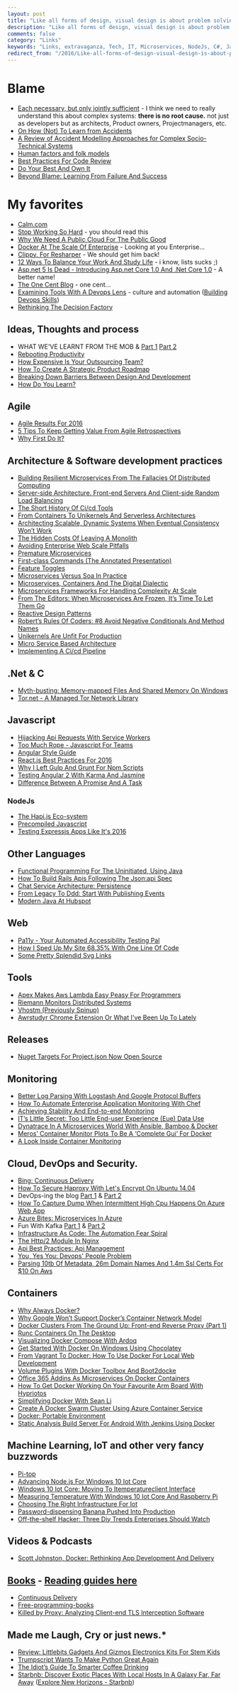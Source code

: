 ```yaml
---
layout: post
title: "Like all forms of design, visual design is about problem solving, not about personal preference or unsupported opinion."
description: "Like all forms of design, visual design is about problem solving, not about personal preference or unsupported opinion."
comments: false
category: "Links"
keywords: "Links, extravaganza, Tech, IT, Microservices, NodeJs, C#, Javascript, Solution architecture"
redirect_from: "/2016/Like-all-forms-of-design-visual-design-is-about-problem-solving-not-about-personal-preference-or-unsupported-opinion/"
---
```

# Blame  #
 *   [Each necessary, but only jointly sufficient](http://www.kitchensoap.com/2012/02/10/each-necessary-but-only-jointly-sufficient/?platform=hootsuite) - I think we need to really understand this about complex systems: **there is no root cause.** not just as developers but as architects, Product owners, Projectmanagers, etc.
 * [On How (Not) To Learn from Accidents](http://www.uis.no/getfile.php/Konferanser/Presentasjoner/Ulykkesgransking%202010/EH_AcciLearn_short.pdf) 
 * [A Review of Accident Modelling Approaches for Complex Socio-Technical Systems](http://crpit.com/confpapers/CRPITV86Qureshi.pdf) 
 * [Human factors and folk models](http://sidneydekker.com/wp-content/uploads/2013/01/Folk-Models.pdf?platform=hootsuite)
 * [Best Practices For Code Review](https://smartbear.com/learn/code-review/best-practices-for-peer-code-review/)
 * [Do Your Best And Own It](http://pietschsoft.com/post/2016/01/19/Do-your-best-and-Own-it)
 * [Beyond Blame: Learning From Failure And Success](http://www.amazon.com/Beyond-Blame-Learning-Failure-Success/dp/1491906413)

# My favorites #
 * [Calm.com](http://www.calm.com/)
 * [Stop Working So Hard](https://glyph.twistedmatrix.com/2016/01/stop-working-so-hard.html) - you should read this
 * [Why We Need A Public Cloud For The Public Good](http://blogs.microsoft.com/blog/2016/01/19/why-we-need-a-public-cloud-for-the-public-good/) 
 * [Docker At The Scale Of Enterprise](https://www.linkedin.com/pulse/docker-scale-enterprise-darrell-breeden) - Looking at you Enterprise...
 * [Clippy. For Resharper](https://github.com/citizenmatt/resharper-clippy) - We should get him back!
 * [12 Ways To Balance Your Work And Study Life](http://blog.teamtreehouse.com/make-work-life-balance-happen) - i know, lists sucks ;)
 * [Asp.net 5 Is Dead - Introducing Asp.net Core 1.0 And .Net Core 1.0](http://www.hanselman.com/blog/ASPNET5IsDeadIntroducingASPNETCore10AndNETCore10.aspx) - A better name!
 * [The One Cent Blog](https://hugotunius.se/aws/cloudflare/web/2016/01/10/the-one-cent-blog.html) - one cent...
 * [Examining Tools With A Devops Lens](https://learn.chef.io/skills/tools-for-devops/) - culture and automation ([Building Devops Skills](https://learn.chef.io/skills/))
 * [Rethinking The Decision Factory](https://hbr.org/2013/10/rethinking-the-decision-factory)

## Ideas, Thoughts and process ##
 * WHAT WE'VE LEARNT FROM THE MOB & [Part 1](http://engineering.laterooms.com/what-weve-learnt-from-the-mob/) [Part 2](http://engineering.laterooms.com/what-weve-learnt-from-the-mob-pt2/)
 * [Rebooting Productivity](https://rail.merail.ca/posts/rebooting-productivity.html)
 * [How Expensive Is Your Outsourcing Team?](http://www.yegor256.com/2016/01/19/how-expensive-is-outsourcing.html)
 * [How To Create A Strategic Product Roadmap](http://blog.prolificinteractive.com/2016/01/18/how-to-create-a-strategic-product-roadmap/)
 * [Breaking Down Barriers Between Design And Development](https://hashrocket.com/blog/posts/breaking-down-barriers-between-design-and-development)
 * [How Do You Learn?](http://blogs.tedneward.com/post/how-do-you-learn/)

## Agile ##
 * [Agile Results For 2016](http://blogs.msdn.com/b/jmeier/archive/2016/01/19/agile-results-for-2016.aspx)
 * [5 Tips To Keep Getting Value From Agile Retrospectives](http://www.benlinders.com/2016/5-tips-to-keep-getting-value-from-retrospectives/)
 * [Why First Do It?](http://firstdoit.com/why-first-do-it/)

## Architecture & Software development practices ##
 * [Building Resilient Microservices From The Fallacies Of Distributed Computing](https://datawire.io/using-fallacies-of-distributed-computing-to-build-resilient-microservices/)
 * [Server-side Architecture. Front-end Servers And Client-side Random Load Balancing](http://highscalability.com/blog/2016/1/4/server-side-architecture-front-end-servers-and-client-side-r.html)
 * [The Short History Of Ci/cd Tools](http://technologyconversations.com/2016/01/14/the-short-history-of-cicd-tools/)
 * [From Containers To Unikernels And Serverless Architectures](http://thenewstack.io/continuum-containers-unikernels-serverless-architectures/)
 * [Architecting Scalable, Dynamic Systems When Eventual Consistency Won’t Work](http://www.infoq.com/news/2016/01/Scale-Without-Cache)
 * [The Hidden Costs Of Leaving A Monolith](https://blog.8thlight.com/mike-knepper/2016/01/20/hidden-costs-of-leaving-a-monolith.html)
 * [Avoiding Enterprise Web Scale Pitfalls](https://dzone.com/articles/ea-communique-avoiding-enterprise-web-scale-pitfal)
 * [Premature Microservices](http://www.javacodegeeks.com/2016/01/premature-microservices.html)
 * [First-class Commands (The Annotated Presentation)](http://raganwald.com/2016/01/19/command-pattern.html)
 * [Feature Toggles](http://martinfowler.com/articles/feature-toggles.html)
 * [Microservices Versus Soa In Practice](https://www.voxxed.com/blog/2016/01/microservices-versus-soa-practice/)
 * [​Microservices, Containers And The Digital Dialectic](http://wing.vc/blog/microservices-containers-and-the-digital-dialectic)
 * [Microservices Frameworks For Handling Complexity At Scale](http://thenewstack.io/cisco-microservices-frameworks-handling-complexity-scale/)
 * [From The Editors: When Microservices Are Frozen, It’s Time To Let Them Go](http://sdtimes.com/from-the-editors-when-microservices-are-frozen-its-time-to-let-them-go/)
 * [Reactive Design Patterns](https://tech.zalando.com/blog/reactive-design-patterns/)
 * [Robert’s Rules Of Coders: #8 Avoid Negative Conditionals And Method Names](http://www.codeproject.com/Articles/1073387/Robert-s-Rules-of-Coders-sharp-Avoid-Negative-Cond)
 * [Unikernels Are Unfit For Production](https://www.joyent.com/blog/unikernels-are-unfit-for-production)
 * [Micro Service Based Architecture](https://lostechies.com/gabrielschenker/2016/01/23/micro-service-based-architecture/)
 * [Implementing A Ci/cd Pipeline](https://lostechies.com/gabrielschenker/2016/01/23/implementing-a-cicd-pipeline/)

## **.Net & C** ##
 * [Myth-busting: Memory-mapped Files And Shared Memory On Windows](http://blogs.microsoft.co.il/sasha/2016/01/21/myth-busting-memory-mapped-files-and-shared-memory-on-windows/)
 * [Tor.net - A Managed Tor Network Library](http://www.codeproject.com/Articles/1072864/Tor-NET-A-managed-Tor-network-library)

## Javascript  ##
 * [Hijacking Api Requests With Service Workers](https://blog.superfeedr.com/hijacking-api-requests-service-worker/)
 * [Too Much Rope - Javascript For Teams](https://medium.com/medium-eng/too-much-rope-406af0a03d4e)
 * [Angular Style Guide](https://github.com/johnpapa/angular-styleguide)
 * [React.js Best Practices For 2016](https://blog.risingstack.com/react-js-best-practices-for-2016/)
 * [Why I Left Gulp And Grunt For Npm Scripts](http://www.bitnative.com/2016/01/18/why-i-left-gulp-and-grunt-for-npm-scripts/)
 * [Testing Angular 2 With Karma And Jasmine](http://twofuckingdevelopers.com/2016/01/testing-angular-2-with-karma-and-jasmine/)
 * [Difference Between A Promise And A Task](https://glebbahmutov.com/blog/difference-between-promise-and-task/)

### NodeJs ###
 * [The Hapi.js Eco-system](http://blog.yld.io/2016/01/19/the-hapi-js-eco-system/)
 * [Precompiled Javascript](https://glebbahmutov.com/blog/precompiled-javascript/)
 * [Testing Expressjs Apps Like It's 2016](http://nikolay.rocks/2016-01-22-testing-express-async)

## Other Languages  ##
 * [Functional Programming For The Uninitiated, Using Java](http://blogs.tedneward.com/post/functional-java/)
 * [How To Build Rails Apis Following The Json:api Spec](http://blog.codeship.com/the-json-api-spec/)
 * [Chat Service Architecture: Persistence](http://engineering.riotgames.com/news/chat-service-architecture-persistence)
 * [From Legacy To Ddd: Start With Publishing Events](http://blog.arkency.com/2016/01/from-legacy-to-ddd-start-with-publishing-events/)
 * [Modern Java At Hubspot](http://product.hubspot.com/blog/modern-java-at-hubspot)

## Web ##
 * [Pa11y - Your Automated Accessibility Testing Pal](http://pa11y.org/)
 * [How I Sped Up My Site 68.35% With One Line Of Code](http://ipullrank.com/how-i-sped-up-my-site-68-percent-with-one-line-of-code/)
 * [Some Pretty Splendid Svg Links](https://css-tricks.com/svg-funsville-links/)

## Tools ##
 * [Apex Makes Aws Lambda Easy Peasy For Programmers](http://thenewstack.io/apex-makes-aws-lambda-easy-peasy-programmers/)
 * [Riemann Monitors Distributed Systems](http://riemann.io/)
 * [Vhostm (Previously Spinup)](https://github.com/eatonphil/vhostm)
 * [Awrstudyr Chrome Extension Or What I've Been Up To Lately](http://red-team-design.com/awrstudyr-chrome-extension/)

## Releases ##
 * [Nuget Targets For Project.json Now Open Source](http://blog.nuget.org/20160119/nuget-targets.html)

## Monitoring ##
 * [Better Log Parsing With Logstash And Google Protocol Buffers](http://tech.trivago.com/2016/01/19/logstash_protobuf_codec/)
 * [How To Automate Enterprise Application Monitoring With Chef](http://apmblog.dynatrace.com/2016/01/19/automate-enterprise-application-monitoring-chef/)
 * [Achieving Stability And End-to-end Monitoring](http://www.eharmony.com/engineering/achieving-stability-and-end-to-end-monitoring/)
 * [IT’s Little Secret: Too Little End-user Experience (Eue) Data Use](http://apmblog.dynatrace.com/2016/01/20/too-little-end-user-experience-data-use/)
 * [Dynatrace In A Microservices World With Ansible, Bamboo & Docker](http://apmblog.dynatrace.com/2016/01/21/taming-the-whale-mastering-continuous-deployment-with-ansible-and-docker/)
 * [Meros’ Container Monitor Plots To Be A ‘Complete Gui’ For Docker](http://thenewstack.io/meros-container-monitoring-aims-high-public-beta/)
 * [A Look Inside Container Monitoring](http://thenewstack.io/look-inside-container-monitoring/)

## Cloud, DevOps and Security. ##
 * [Bing: Continuous Delivery](http://stories.visualstudio.com/bing-continuous-delivery/)
 * [How To Secure Haproxy With Let's Encrypt On Ubuntu 14.04](https://www.digitalocean.com/community/tutorials/how-to-secure-haproxy-with-let-s-encrypt-on-ubuntu-14-04)
 * DevOps-ing the blog [Part 1](http://blogs.tedneward.com/post/dev-ops-blog/) & [Part 2](http://blogs.tedneward.com/post/dev-opsing-the-blog-pt-2/)
 * [How To Capture Dump When Intermittent High Cpu Happens On Azure Web App](http://blogs.msdn.com/b/asiatech/archive/2016/01/21/how-to-capture-dump-when-intermittent-high-cpu-happens-on-azure-web-app.aspx)
 * [Azure Bites: Microservices In Azure](http://azureinsights.net/2016/01/21/microservices-in-azure/)
 * Fun With Kafka  [Part 1](http://tech.gc.com/adding-a-new-box-type-fun-with-kafka-1/) & [Part 2](http://tech.gc.com/adding-a-new-box-type-fun-with-kafka-2/)
 * [Infrastructure As Code: The Automation Fear Spiral](https://www.thoughtworks.com/insights/blog/infrastructure-code-automation-fear-spiral)
 * [The Http/2 Module In Nginx](https://www.nginx.com/blog/http2-module-nginx/)
 * [Api Best Practices: Api Management](https://dzone.com/articles/api-best-practices-api-management)
 * [You, Yes You: Devops' People Problem](http://www.theregister.co.uk/2016/01/15/devops_people_problem/)
 * [Parsing 10tb Of Metadata, 26m Domain Names And 1.4m Ssl Certs For $10 On Aws](http://blog.waleson.com/2016/01/parsing-10tb-of-metadata-26m-domains.html)

## Containers ##
 * [Why Always Docker?](http://pointlessramblings.com/posts/Why_Always_Docker/)
 * [Why Google Won’t Support Docker’s Container Network Model](http://thenewstack.io/google-wont-support-dockers-container-network-model/)
 * [Docker Clusters From The Ground Up: Front-end Reverse Proxy (Part 1)](https://developer.atlassian.com/blog/2016/01/docker-cluster-reverse-proxy-1/)
 * [Runc Containers On The Desktop](https://blog.jessfraz.com/post/runc-containers-on-the-desktop/)
 * [Visualizing Docker Compose With Ardoq](https://ardoq.com/visualizing-docker-compose/)
 * [Get Started With Docker On Windows Using Chocolatey](https://stefanscherer.github.io/get-started-with-docker-on-windows-using-chocolatey/)
 * [From Vagrant To Docker: How To Use Docker For Local Web Development](http://blog.osteel.me/posts/2015/12/18/from-vagrant-to-docker-how-to-use-docker-for-local-web-development.html)
 * [Volume Plugins With Docker Toolbox And Boot2docke](http://blog.emccode.com/2016/01/19/volume-plugins-with-docker-toolbox-and-boot2docker/)
 * [Office 365 Addins As Microservices On Docker Containers](https://spbreed.wordpress.com/2015/12/27/office-365-addins-as-microservices-on-docker-containers/)
 * [How To Get Docker Working On Your Favourite Arm Board With Hypriotos](http://blog.hypriot.com/post/how-to-get-docker-working-on-your-favourite-arm-board-with-hypriotos/)
 * [Simplifying Docker With Sean Li](http://softwareengineeringdaily.com/2016/01/05/simplifying-docker-with-sean-li/)
 * [Create A Docker Swarm Cluster Using Azure Container Service](https://blogs.msdn.microsoft.com/jcorioland/2016/01/14/create-a-docker-swarm-cluster-using-azure-container-service/)
 * [Docker: Portable Environment](http://scene-si.org/2016/01/14/docker-portable-environment/)
 * [Static Analysis Build Server For Android With Jenkins Using Docker](https://medium.com/@Rapchik/static-analysis-build-server-for-android-with-jenkins-using-docker-bda888d4b34e)

## Machine Learning, IoT and other very fancy buzzwords ##
 * [Pi-top](http://www.pi-top.com/)
 * [Advancing Node.js For Windows 10 Iot Core](https://blogs.windows.com/buildingapps/2016/01/20/advancing-node-js-for-windows-10-iot-core/)
 * [Windows 10 Iot Core: Moving To Itemperatureclient Interface](http://gunnarpeipman.com/2016/01/windows-10-iot-core-moving-to-itemperatureclient-interface/)
 * [Measuring Temperature With Windows 10 Iot Core And Raspberry Pi](http://gunnarpeipman.com/2016/01/measuring-temperature-with-windows-10-iot-core-and-raspberry-pi/)
 * [Choosing The Right Infrastructure For Iot](http://blog.memsql.com/iot-infrastructure/)
 * [Password-dispensing Banana Pushed Into Production](http://thenewstack.io/password-dispensing-banana-pushed-production/)
 * [Off-the-shelf Hacker: Three Diy Trends Enterprises Should Watch](http://thenewstack.io/off-shelf-hacker-three-diy-trends-enterprises-watch/)

## Videos & Podcasts ##
 * [Scott Johnston, Docker: Rethinking App Development And Delivery](http://thenewstack.io/docker-rethinking-development-delivery-environments/)

## [Books](#) - **[Reading guides here](#)**  ##
 * [Continuous Delivery](https://dzone.com/storage/assets/1007956-dzone-continuousdelivery2016.pdf)
 * [Free-programming-books](https://github.com/vhf/free-programming-books/blob/master/free-programming-books.md)
 * [Killed by Proxy: Analyzing Client-end TLS Interception Software](http://users.encs.concordia.ca/~mmannan/publications/ssl-interception-ndss2016.pdf)

## Made me Laugh, Cry or just news.* ##
 * [Review: Littlebits Gadgets And Gizmos Electronics Kits For Stem Kids](http://www.hanselman.com/blog/ReviewLittleBitsGadgetsAndGizmosElectronicsKitsForSTEMKids.aspx)
 * [Trumpscript Wants To Make Python Great Again](http://thenewstack.io/trumpscript-satirical-programming-language-will-make-python-great/)
 * [The Idiot’s Guide To Smarter Coffee Drinking](http://www.artofwellbeing.com/2015/09/01/making-coffee-habit-work-guide/)
 * [Starbnb: Discover Exotic Places With Local Hosts In A Galaxy Far, Far Away](https://viget.com/flourish/starbnb-discover-exotic-places-with-local-hosts-in-a-galaxy-far-far-away) ([Explore New Horizons - Starbnb](https://starbnb.co/))